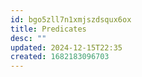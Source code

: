 ```yaml
---
id: bgo5zll7n1xmjszdsqux6ox
title: Predicates
desc: ""
updated: 2024-12-15T22:35
created: 1682183096703
---
```

